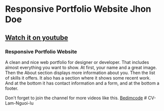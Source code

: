 # Responsive Portfolio Website Jhon Doe

## [Watch it on youtube](https://youtu.be/6cidbUHNZRQ)

###  Responsive Portfolio Website
A clean and nice web portfolio for designer or developer. That includes almost everything you want to show. At first, your name and a great image. Then the About section displays more information about you. Then the list of skills it offers. It also has a section where it shows some recent work. And at the bottom it has contact information and a form, and at the bottom a footer.

Don't forget to join the channel for more videos like this.
[Bedimcode](https://www.youtube.com/c/Bedimcode)
#   C V - L a m - N g u o i - I u  
 